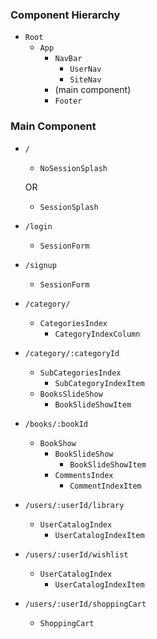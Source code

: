 ### Component Hierarchy

* `Root`
    * `App`
        * `NavBar`
            * `UserNav`
            * `SiteNav`
        * (main component)
        * `Footer`

### Main Component

* `/`
    * `NoSessionSplash`

    OR
    * `SessionSplash`
* `/login`
    * `SessionForm`
* `/signup`
    * `SessionForm`
* `/category/`
    * `CategoriesIndex`
        * `CategoryIndexColumn`
* `/category/:categoryId`
    * `SubCategoriesIndex`
        * `SubCategoryIndexItem`
    * `BooksSlideShow`
        * `BookSlideShowItem`
* `/books/:bookId`
    * `BookShow`
        * `BookSlideShow`
            * `BookSlideShowItem`
        * `CommentsIndex`
            * `CommentIndexItem`
* `/users/:userId/library`
    * `UserCatalogIndex`
        * `UserCatalogIndexItem`
* `/users/:userId/wishlist`
    * `UserCatalogIndex`
        * `UserCatalogIndexItem`
* `/users/:userId/shoppingCart`
    * `ShoppingCart`

